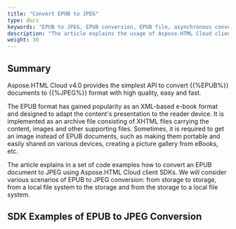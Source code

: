```yaml
---
title: "Convert EPUB to JPEG"
type: docs
keywords: "EPUB to JPEG, EPUB conversion, EPUB file, asynchronous conversion, conversion SDK, convert EPUB to JPEG, Python, Ruby, PHP, Java, .Net,  C#,  Android, Swift, Node.js"
description: "The article explains the usage of Aspose.HTML Cloud client SDKs to convert EPUB to JPEG by a set of examples. SDKs are available in PHP, Python, Ruby, Android, Swift, C#, Java, C++, Node.js and more."
weight: 30
---
```


## **Summary**

Aspose.HTML Cloud v4.0 provides the simplest API to convert  {{%EPUB%}} documents to {{%JPEG%}} format with high quality, easy and fast. 

The EPUB format has gained popularity as an XML-based e-book format and designed to adapt the content's presentation to the reader device. It is implemented as an archive file consisting of XHTML files carrying the content, images and other supporting files. Sometimes, it is required to get an image instead of EPUB documents, such as making them portable and easily shared on various devices, creating a picture gallery from eBooks, etc. 

The article explains in a set of code examples how to convert an EPUB document to JPEG using Aspose.HTML Cloud client SDKs. We will consider various scenarios of EPUB to JPEG conversion: from storage to storage, from a local file system to the storage and from the storage to a local file system.

## **SDK Examples of EPUB to JPEG Conversion**